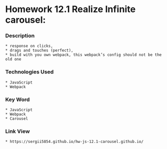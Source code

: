 # Homework 12.1 Realize Infinite carousel:

###  Description        
        
    * response on clicks, 
    * drags and touches (perfect),
    * build with you own webpack, this webpack’s config should not be the old one

### Technologies Used

    * JavaScript
    * Webpack
    
### Key Word 
    
    * JavaScript
    * Webpack
    * Carousel
    
### Link  View 

    * https://sergii5854.github.io/hw-js-12.1-carousel.github.io/